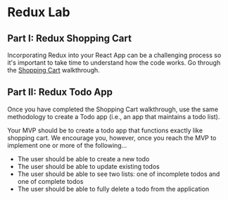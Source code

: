 
# Redux Lab

## Part I: Redux Shopping Cart

Incorporating Redux into your React App can be a challenging process so it's important to take time to understand how the code works. Go through the [Shopping Cart](https://github.com/ga-wdi-exercises/react-redux-shopping-cart) walkthrough.

## Part II: Redux Todo App

Once you have completed the Shopping Cart walkthrough, use the same methodology to create a Todo app (i.e., an app that maintains a todo list).

Your MVP should be to create a todo app that functions exactly like shopping cart. We encourage you, however, once you reach the MVP to implement one or more of the following...

- The user should be able to create a new todo
- The user should be able to update existing todos
- The user should be able to see two lists: one of incomplete todos and one of complete todos
- The user should be able to fully delete a todo from the application
